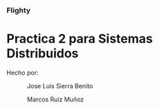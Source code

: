### Flighty

# Practica 2 para Sistemas Distribuidos 

Hecho por:
<ul>
  <ol>Jose Luis Sierra Benito</ol>
  <ol>Marcos Ruiz Muñoz</ol>
</ul>
